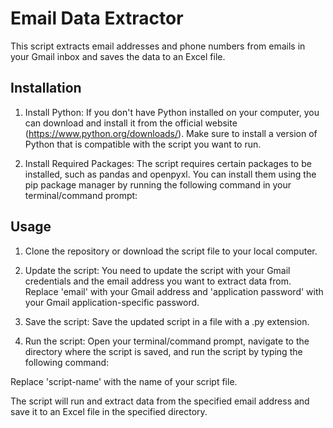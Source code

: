 # Email Data Extractor

This script extracts email addresses and phone numbers from emails in your Gmail inbox and saves the data to an Excel file.

## Installation

1. Install Python: If you don't have Python installed on your computer, you can download and install it from the official website (https://www.python.org/downloads/). Make sure to install a version of Python that is compatible with the script you want to run.

2. Install Required Packages: The script requires certain packages to be installed, such as pandas and openpyxl. You can install them using the pip package manager by running the following command in your terminal/command prompt:


## Usage

1. Clone the repository or download the script file to your local computer.

2. Update the script: You need to update the script with your Gmail credentials and the email address you want to extract data from. Replace 'email' with your Gmail address and 'application password' with your Gmail application-specific password.

3. Save the script: Save the updated script in a file with a .py extension.

4. Run the script: Open your terminal/command prompt, navigate to the directory where the script is saved, and run the script by typing the following command:


Replace 'script-name' with the name of your script file.

The script will run and extract data from the specified email address and save it to an Excel file in the specified directory.
